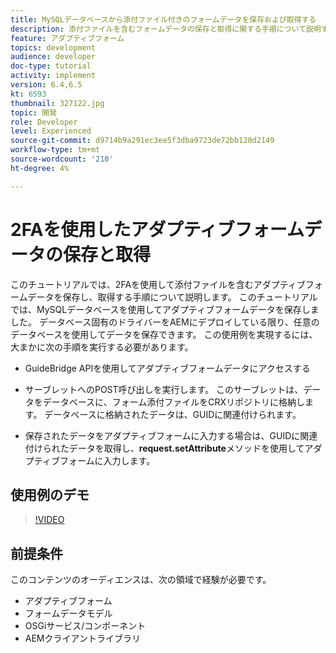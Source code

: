 ```yaml
---
title: MySQLデータベースから添付ファイル付きのフォームデータを保存および取得する
description: 添付ファイルを含むフォームデータの保存と取得に関する手順について説明するマルチパートチュートリアル
feature: アダプティブフォーム
topics: development
audience: developer
doc-type: tutorial
activity: implement
version: 6.4,6.5
kt: 6593
thumbnail: 327122.jpg
topic: 開発
role: Developer
level: Experienced
source-git-commit: d9714b9a291ec3ee5f3dba9723de72bb120d2149
workflow-type: tm+mt
source-wordcount: '210'
ht-degree: 4%

---
```



# 2FAを使用したアダプティブフォームデータの保存と取得

このチュートリアルでは、2FAを使用して添付ファイルを含むアダプティブフォームデータを保存し、取得する手順について説明します。 このチュートリアルでは、MySQLデータベースを使用してアダプティブフォームデータを保存しました。 データベース固有のドライバーをAEMにデプロイしている限り、任意のデータベースを使用してデータを保存できます。 この使用例を実現するには、大まかに次の手順を実行する必要があります。

* GuideBridge APIを使用してアダプティブフォームデータにアクセスする

* サーブレットへのPOST呼び出しを実行します。 このサーブレットは、データをデータベースに、フォーム添付ファイルをCRXリポジトリに格納します。 データベースに格納されたデータは、GUIDに関連付けられます。

* 保存されたデータをアダプティブフォームに入力する場合は、GUIDに関連付けられたデータを取得し、**request.setAttribute**&#x200B;メソッドを使用してアダプティブフォームに入力します。

## 使用例のデモ

>[!VIDEO](https://video.tv.adobe.com/v/327122?quality=9&learn=on)

## 前提条件

このコンテンツのオーディエンスは、次の領域で経験が必要です。

* アダプティブフォーム
* フォームデータモデル
* OSGiサービス/コンポーネント
* AEMクライアントライブラリ
